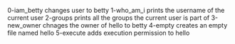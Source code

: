 0-iam_betty changes user to betty
1-who_am_i prints the username of the current user
2-groups prints all the groups the current user is part of
3-new_owner chnages the owner of hello to betty
4-empty creates an empty file named hello
5-execute adds execution permission to hello
